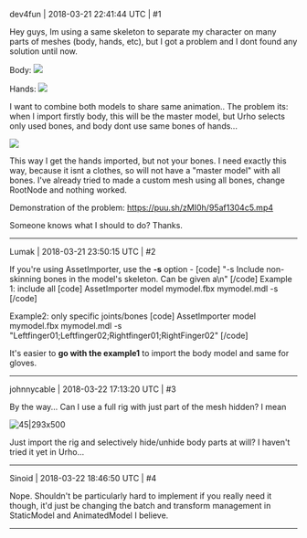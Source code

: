 dev4fun | 2018-03-21 22:41:44 UTC | #1

Hey guys, Im using a same skeleton to separate my character on many parts of meshes (body, hands, etc), but I got a problem and I dont found any solution until now.

Body:
<img src='//cdck-file-uploads-global.s3.dualstack.us-west-2.amazonaws.com/standard17/uploads/urho3d/original/2X/8/8445ec853892e6f64400d44b8d44eb09ce214662.png'>

Hands:
<img src='//cdck-file-uploads-global.s3.dualstack.us-west-2.amazonaws.com/standard17/uploads/urho3d/original/2X/c/caa23cd029eb54645369007288993240efff6c88.png'>

I want to combine both models to share same animation.. The problem its:
when I import firstly body, this will be the master model, but Urho selects only used bones, and body dont use same bones of hands...

<img src='//cdck-file-uploads-global.s3.dualstack.us-west-2.amazonaws.com/standard17/uploads/urho3d/original/2X/9/904df3a6dccce1438a82febe3e0d6ee1e22b3b0f.png'>

This way I get the hands imported, but not your bones. I need exactly this way, because it isnt a clothes, so will not have a "master model" with all bones. I've already tried to made a custom mesh using all bones, change RootNode and nothing worked.

Demonstration of the problem:
https://puu.sh/zMI0h/95af1304c5.mp4

Someone knows what I should to do?
Thanks.

-------------------------

Lumak | 2018-03-21 23:50:15 UTC | #2

If you're using AssetImporter, use the **-s** option - 
[code]
"-s <filter> Include non-skinning bones in the model's skeleton. Can be given a\n"
[/code]
Example 1: include all
[code]
AssetImporter model mymodel.fbx mymodel.mdl -s
[/code]

Example2: only specific joints/bones
[code]
AssetImporter model mymodel.fbx mymodel.mdl -s "Leftfinger01;Leftfinger02;Rightfinger01;RightFinger02"
[/code]

It's easier to **go with the example1** to import the body model and same for gloves.

-------------------------

johnnycable | 2018-03-22 17:13:20 UTC | #3

By the way...
Can I use a full rig with just part of the mesh hidden? I mean

![45|293x500](upload://pwvNz92APGoGs41TKaPu1fF0mtJ.png)

Just import the rig and selectively hide/unhide body parts at will? I haven't tried it yet in Urho...

-------------------------

Sinoid | 2018-03-22 18:46:50 UTC | #4

Nope. Shouldn't be particularly hard to implement if you really need it though, it'd just be changing the batch and transform management in StaticModel and AnimatedModel I believe.

-------------------------

